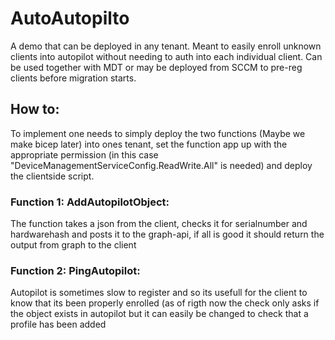 # AutoAutopilto

A demo that can be deployed in any tenant. Meant to easily enroll unknown clients into autopilot without needing to auth into each individual client. Can be used 	together with MDT or may be deployed from SCCM to pre-reg clients before migration starts.

## How to:

  To implement  one needs to simply deploy the two functions (Maybe we make bicep later) into ones tenant, set the function app up with the appropriate permission (in this case "DeviceManagementServiceConfig.ReadWrite.All" is needed) and deploy the clientside script.

### Function 1: AddAutopilotObject:
  The function takes a json from the client, checks it for serialnumber and hardwarehash and posts it to the graph-api, if all is good it should return the output from     graph to the client 
  
### Function 2: PingAutopilot: 
  Autopilot is sometimes slow to register and so its usefull for the client to know that its been properly enrolled (as of rigth now the check only asks if the object     exists in autopilot but it can easily be changed to check that a profile has been added
